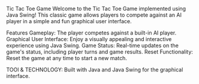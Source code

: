 Tic Tac Toe Game
Welcome to the Tic Tac Toe Game implemented using Java Swing! This classic game allows players to compete against an AI player in a simple and fun graphical user interface.

Features
Gameplay: The player competes against a built-in AI player.
Graphical User Interface: Enjoy a visually appealing and interactive experience using Java Swing.
Game Status: Real-time updates on the game's status, including player turns and game results.
Reset Functionality: Reset the game at any time to start a new match.

TOOl & TECHNOLOGY: Built with Java and Java Swing for the graphical interface.
